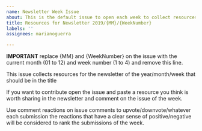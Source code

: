 ```yaml
---
name: Newsletter Week Issue
about: This is the default issue to open each week to collect resources
title: Resources for Newsletter 2019/{MM}/{WeekNumber}
labels: ''
assignees: marianoguerra

---
```


**IMPORTANT** replace {MM} and {WeekNumber} on the issue with the current month (01 to 12) and week number (1 to 4) and remove this line.

This issue collects resources for the newsletter of the year/month/week that should be in the title

If you want to contribute open the issue and paste a resource you think is worth sharing in the newsletter and comment on the issue of the week.

Use comment reactions on issue comments to upvote/downvote/whatever each submission the reactions that have a clear sense of positive/negative will be considered to rank the submissions of the week.
